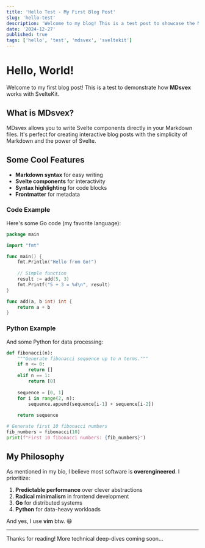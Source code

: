 ```yaml
---
title: 'Hello Test - My First Blog Post'
slug: 'hello-test'
description: 'Welcome to my blog! This is a test post to showcase the MDsvex integration.'
date: '2024-12-27'
published: true
tags: ['hello', 'test', 'mdsvex', 'sveltekit']
---
```


# Hello, World!

Welcome to my first blog post! This is a test to demonstrate how **MDsvex** works with SvelteKit.

## What is MDsvex?

MDsvex allows you to write Svelte components directly in your Markdown files. It's perfect for creating interactive blog posts with the simplicity of Markdown and the power of Svelte.

## Some Cool Features

- **Markdown syntax** for easy writing
- **Svelte components** for interactivity  
- **Syntax highlighting** for code blocks
- **Frontmatter** for metadata

### Code Example

Here's some Go code (my favorite language):

```go
package main

import "fmt"

func main() {
    fmt.Println("Hello from Go!")
    
    // Simple function
    result := add(5, 3)
    fmt.Printf("5 + 3 = %d\n", result)
}

func add(a, b int) int {
    return a + b
}
```

### Python Example

And some Python for data processing:

```python
def fibonacci(n):
    """Generate fibonacci sequence up to n terms."""
    if n <= 0:
        return []
    elif n == 1:
        return [0]
    
    sequence = [0, 1]
    for i in range(2, n):
        sequence.append(sequence[i-1] + sequence[i-2])
    
    return sequence

# Generate first 10 fibonacci numbers
fib_numbers = fibonacci(10)
print(f"First 10 fibonacci numbers: {fib_numbers}")
```

## My Philosophy

As mentioned in my bio, I believe most software is **overengineered**. I prioritize:

1. **Predictable performance** over clever abstractions
2. **Radical minimalism** in frontend development
3. **Go** for distributed systems
4. **Python** for data-heavy workloads

And yes, I use **vim** btw. 😄

---

Thanks for reading! More technical deep-dives coming soon... 